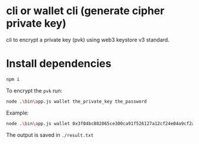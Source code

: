 # cli or wallet cli (generate cipher private key)
cli to encrypt a private key (pvk) using web3 keystore v3 standard.

# Install dependencies
```bash
npm i
```

To encrypt the `pvk` run:
```bash
node .\bin\app.js wallet the_private_key the_password
```
Example:
```bash
node .\bin\app.js wallet 0x3f04bc802065ce300ca91f526127a12cf24e04a9cf2aef68f8758921d1f71d97
```

The output is saved in `./result.txt`